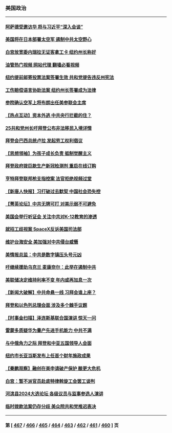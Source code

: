 ### 美国政治
---
#### [阿萨德受邀访华 将与习近平“深入会谈”](../../pages/ncid1078159/n14078489.md?09212045) 
#### [美国将在日本部署太空军 遏制中共太空野心](../../pages/ncid1078159/n14078323.md?09212045) 
#### [白宫放宽委内瑞拉无证客拿工卡 纽约州长称好](../../pages/ncid1078159/n14078296.md?09212045) 
#### [油管热门视频 网站代理 翻墙必看视频](http://138.2.39.72:81/youtube.html?epic-marker?09212045)
#### [纽约提前邮寄投票法案签署生效 共和党提告违反州宪法](../../pages/ncid1078159/n14078257.md?09212045) 
#### [工伤赔偿语言协助法案 纽约州长签署成为法律](../../pages/ncid1078159/n14078221.md?09212045) 
#### [参院确认空军上将布朗出任美参联会主席](../../pages/ncid1078159/n14078173.md?09212045) 
#### [【热点互动】资本外逃 中共央行拦截的住？](../../pages/ncid1078159/n14078081.md?09212045) 
#### [25共和党州长吁拜登公布非法移民入境详情](../../pages/ncid1078159/n14078057.md?09212045) 
#### [拜登会巴西总统卢拉 发起劳工权利倡议](../../pages/ncid1078159/n14078122.md?09212045) 
#### [【思想领袖】为孩子成长负责 抵制觉醒主义](../../pages/ncid1078159/n14071662.md?09212045) 
#### [拜登政府拨巨款生产新冠检测剂 重启在线订购](../../pages/ncid1078159/n14078082.md?09212045) 
#### [亨特拜登联邦枪支指控案 法官拒绝视频过堂](../../pages/ncid1078159/n14078031.md?09212045) 
#### [【新唐人快报】习打破过去默契 中国社会恐失控](../../pages/ncid1078159/n14078068.md?09212045) 
#### [【菁英论坛】中共无牌可打 对美示弱不可避免](../../pages/ncid1078159/n14078054.md?09212045) 
#### [美国会举行听证会 关注中共对K-12教育的渗透](../../pages/ncid1078159/n14078022.md?09212045) 
#### [就招工歧视案 SpaceX反诉美国司法部](../../pages/ncid1078159/n14077942.md?09212045) 
#### [维护台海安全 美加强对中共侵台威慑](../../pages/ncid1078159/n14077991.md?09212045) 
#### [美情报总监：中共是数字镇压头号元凶](../../pages/ncid1078159/n14077945.md?09212045) 
#### [吁继续援助乌克兰 麦康奈尔：此举在遏制中共](../../pages/ncid1078159/n14077963.md?09212045) 
#### [美联储决定维持利率不变 年内或再加息一次](../../pages/ncid1078159/n14078007.md?09212045) 
#### [【新闻大破解】中共命悬一线 习拜会谁上座？](../../pages/ncid1078159/n14077937.md?09212045) 
#### [拜登和以色列总理会面 涉及多个棘手议题](../../pages/ncid1078159/n14077950.md?09212045) 
#### [【时事金扫描】泽连斯基联合国演讲 惊天一问](../../pages/ncid1078159/n14077823.md?09212045) 
#### [雷蒙多质疑华为量产先进手机能力 中共不满](../../pages/ncid1078159/n14077863.md?09212045) 
#### [与中俄角力之际 拜登和中亚五国领导人会面](../../pages/ncid1078159/n14077919.md?09212045) 
#### [纽约市长亚当斯发布上任首个财年施政成果](../../pages/ncid1078159/n14077397.md?09212045) 
#### [【秦鹏观察】融创在美申请破产保护 酿更大危机](../../pages/ncid1078159/n14077210.md?09212045) 
#### [白宫：暂不派官员赴底特律斡旋工会罢工谈判](../../pages/ncid1078159/n14077263.md?09212045) 
#### [河滨县2024大选论坛 各级议员与监事参选人演讲](../../pages/ncid1078159/n14077290.md?09212045) 
#### [临时拨款法案仍存分歧 美众院共和党推迟表决](../../pages/ncid1078159/n14077144.md?09212045) 

---
#### 第 [ [467](./467.md?09212045) / [466](./466.md?09212045) / [465](./465.md?09212045) / [464](./464.md?09212045) / [463](./463.md?09212045) / [462](./462.md?09212045) / [461](./461.md?09212045) / [460](./460.md?09212045) ] 页
